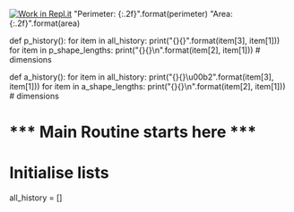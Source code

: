 [![Work in Repl.it](https://classroom.github.com/assets/work-in-replit-14baed9a392b3a25080506f3b7b6d57f295ec2978f6f33ec97e36a161684cbe9.svg)](https://classroom.github.com/online_ide?assignment_repo_id=2844975&assignment_repo_type=AssignmentRepo)
"Perimeter: {:.2f}".format(perimeter)
"Area: {:.2f}".format(area)

def p_history():
    for item in all_history:
        print("{}{}".format(item[3], item[1]))
        for item in p_shape_lengths:
            print("{}{}\n".format(item[2], item[1])) # dimensions

def a_history():
    for item in all_history:
        print("{}{}\u00b2".format(item[3], item[1]))
        for item in a_shape_lengths:
            print("{}{}\n".format(item[2], item[1])) # dimensions

# *** Main Routine starts here ***
# Initialise lists
all_history = []

